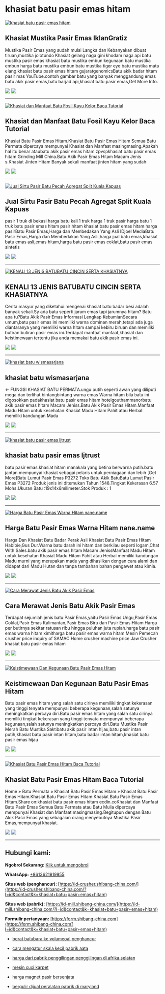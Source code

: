 # khasiat batu pasir emas hitam

<a href="https://swt.shibang-china.com/?l=id&img&k=khasiat+batu+pasir+emas+hitam" target="_blank">![khasiat batu pasir emas hitam](http://static.shibang-china.com/all-800x300/1242.jpg)</a>

## Khasiat Mustika Pasir Emas IklanGratiz
Mustika Pasir Emas yang sudah mulai Langka dan Kebanyakan dibuat tiruan,mustika jolotundo Khasiat gelang naga gini khodam naga api batu mustika pasir emas khasiat batu mustika embun kegunaan batu mustika embun harga batu mustika embun batu mustika tiger eye batu mustika mata elang.khasiat batu pasir emas hitam gujaratgenomicsBatu akik badar hitam pasir mas YouTube.contoh gambar batu yang banyak menggandung emas batu akik pasir emas,batu barjad api,khasiat batu pasir emas,Get More Info.


<a href="https://whatsapp.shibangsoft.com/WhatsApp.php" target="_blank" title="WhatsApp">![](http://static.shibang-china.com/icon/whatsapp.png)</a> <a href="https://swt.shibang-china.com/?l=id&icon&k=khasiat+batu+pasir+emas+hitam" target="_blank">![](http://static.shibang-china.com/icon/chat-id.png)</a>

---

<a href="https://swt.shibang-china.com/?l=id&img&k=khasiat+batu+pasir+emas+hitam" target="_blank">![Khasiat dan Manfaat Batu Fosil Kayu Kelor Baca Tutorial](http://static.shibang-china.com/all-800x300/1176.jpg)</a>

## Khasiat dan Manfaat Batu Fosil Kayu Kelor Baca Tutorial
Khasiat Batu Pasir Emas Hitam.Khasiat Batu Pasir Emas Hitam Semua Batu Permata dipercaya mempunyai Khasiat dan Manfaat masingmasing.Apakah hal itu benar ataubatu akik pasir emas hitam zpvspkhasiat batu pasir emas hitam Grinding Mill China.Batu Akik Pasir Emas Hitam Macam Jenis s.Khasiat Jinten Hitam Banyak sekali manfaat jinten hitam yang sudah


<a href="https://whatsapp.shibangsoft.com/WhatsApp.php" target="_blank" title="WhatsApp">![](http://static.shibang-china.com/icon/whatsapp.png)</a> <a href="https://swt.shibang-china.com/?l=id&icon&k=khasiat+batu+pasir+emas+hitam" target="_blank">![](http://static.shibang-china.com/icon/chat-id.png)</a>

---

<a href="https://swt.shibang-china.com/?l=id&img&k=khasiat+batu+pasir+emas+hitam" target="_blank">![Jual Sirtu Pasir Batu Pecah Agregat Split Kuala Kapuas](http://static.shibang-china.com/all-800x300/1445.jpg)</a>

## Jual Sirtu Pasir Batu Pecah Agregat Split Kuala Kapuas
pasir 1 truk di bekasi harga batu kali 1 truk harga 1 truk pasir harga batu 1 truk batu pasir emas hitam pasir hitam khasiat batu pasir emas hitam harga pasirBatu Pasir Emas,Harga dan Membedakan Yang Asli IDjoel MediaBatu Pasir Emas,Harga dan Membedakan Yang Asli,harga jual batu emas,khasiat batu emas asli,emas hitam,harga batu pasir emas coklat,batu pasir emas sintetis


<a href="https://whatsapp.shibangsoft.com/WhatsApp.php" target="_blank" title="WhatsApp">![](http://static.shibang-china.com/icon/whatsapp.png)</a> <a href="https://swt.shibang-china.com/?l=id&icon&k=khasiat+batu+pasir+emas+hitam" target="_blank">![](http://static.shibang-china.com/icon/chat-id.png)</a>

---

<a href="https://swt.shibang-china.com/?l=id&img&k=khasiat+batu+pasir+emas+hitam" target="_blank">![KENALI 13 JENIS BATUBATU CINCIN SERTA KHASIATNYA](http://static.shibang-china.com/all-800x300/673.jpg)</a>

## KENALI 13 JENIS BATUBATU CINCIN SERTA KHASIATNYA
Cerita masyur yang diketahui mengenai khasiat batu badar besi adalah banyak sekali.Sy ada batu seperti jarum emas tapi jarumnya hitam? Batu apa tu?Batu Akik Pasir Emas Informasi Lengkap KebumianSecara umum,batu pasir emas ini memiliki warna dominan merah,tetapi ada juga diantaranya yang memiliki warna hitam sampai kebiru biruan dan memiliki butiran butiran pasir emas ini.Terdapat manfaat manfaat,khasiat dan keistimewaan tertentu jika anda memakai batu akik pasir emas ini.


<a href="https://whatsapp.shibangsoft.com/WhatsApp.php" target="_blank" title="WhatsApp">![](http://static.shibang-china.com/icon/whatsapp.png)</a> <a href="https://swt.shibang-china.com/?l=id&icon&k=khasiat+batu+pasir+emas+hitam" target="_blank">![](http://static.shibang-china.com/icon/chat-id.png)</a>

---

<a href="https://swt.shibang-china.com/?l=id&img&k=khasiat+batu+pasir+emas+hitam" target="_blank">![khasiat batu wismasarjana](http://static.shibang-china.com/all-800x300/35.jpg)</a>

## khasiat batu wismasarjana
← FUNGSI KHASIAT BATU PERMATA.ungu putih seperti awan yang diliputi mega dan terlihat bintangbintang warna emas Warna hitam bila batu ini digosokkan padakhasiat batu pasir emas hitam hotelgouthammanorbatu akik pasir emas hitam Macam Jeniss.Batu Akik Pasir Emas Hitam.Manfaat Madu Hitam untuk kesehatan Khasiat Madu Hitam Pahit atau Herbal memiliki kandungan Madu


<a href="https://whatsapp.shibangsoft.com/WhatsApp.php" target="_blank" title="WhatsApp">![](http://static.shibang-china.com/icon/whatsapp.png)</a> <a href="https://swt.shibang-china.com/?l=id&icon&k=khasiat+batu+pasir+emas+hitam" target="_blank">![](http://static.shibang-china.com/icon/chat-id.png)</a>

---

<a href="https://swt.shibang-china.com/?l=id&img&k=khasiat+batu+pasir+emas+hitam" target="_blank">![khasiat batu pasir emas ljtrust](http://static.shibang-china.com/all-800x300/142.jpg)</a>

## khasiat batu pasir emas ljtrust
batu pasir emas.khasiat hitam manakala yang betina berwarna putih.batu jantan mempunyai khasiat sebagai pelaris untuk perniagaan dan lebih [Get More]Batu Lumut Pasir Emas P3272 Toko Batu Akik BatuBatu Lumut Pasir Emas P3272 Produk jenis ini ditemukan Tahun 1548.Tingkat Kekerasan 6.57 Mohs.Ukuran Batu :19x14x6milimeter.Stok Produk : 1


<a href="https://whatsapp.shibangsoft.com/WhatsApp.php" target="_blank" title="WhatsApp">![](http://static.shibang-china.com/icon/whatsapp.png)</a> <a href="https://swt.shibang-china.com/?l=id&icon&k=khasiat+batu+pasir+emas+hitam" target="_blank">![](http://static.shibang-china.com/icon/chat-id.png)</a>

---

<a href="https://swt.shibang-china.com/?l=id&img&k=khasiat+batu+pasir+emas+hitam" target="_blank">![Harga Batu Pasir Emas Warna Hitam nane.name](http://static.shibang-china.com/all-800x300/119.jpg)</a>

## Harga Batu Pasir Emas Warna Hitam nane.name
Harga Dan Khasiat Batu Badar Perak Asli Khasiat Batu Pasir Emas Hitam Habibie,Gus Dur.Warna batu darah ini hitam dan berkilau seperti logam,Chat With Sales.batu akik pasir emas hitam Macam JenissManfaat Madu Hitam untuk kesehatan Khasiat Madu Hitam Pahit atau Herbal memiliki kandungan Madu murni yang merupakan madu yang dihasilkan dengan cara alami dan didapat dari Madu Hutan dan tanpa tambahan bahan pengawet atau kimia.


<a href="https://whatsapp.shibangsoft.com/WhatsApp.php" target="_blank" title="WhatsApp">![](http://static.shibang-china.com/icon/whatsapp.png)</a> <a href="https://swt.shibang-china.com/?l=id&icon&k=khasiat+batu+pasir+emas+hitam" target="_blank">![](http://static.shibang-china.com/icon/chat-id.png)</a>

---

<a href="https://swt.shibang-china.com/?l=id&img&k=khasiat+batu+pasir+emas+hitam" target="_blank">![Cara Merawat Jenis Batu Akik Pasir Emas](http://static.shibang-china.com/all-800x300/803.jpg)</a>

## Cara Merawat Jenis Batu Akik Pasir Emas
Terdapat sejumlah jenis batu Pasir Emas,yaitu Pasir Emas Ungu,Pasir Emas Coklat,Pasir Emas Kalimantan,Pasir Emas Biru dan Pasir Emas Hitam.Harga per butirnya sekitar ratusan ribu hingga puluhan juta rupiah.harga batu pasir emas warna hitam ximitharga batu pasir emas warna hitam Mesin Pemecah crusher price inquiry of SAMAC Home crusher machine price Jaw Crusher khasiat batu pasir emas hitam


<a href="https://whatsapp.shibangsoft.com/WhatsApp.php" target="_blank" title="WhatsApp">![](http://static.shibang-china.com/icon/whatsapp.png)</a> <a href="https://swt.shibang-china.com/?l=id&icon&k=khasiat+batu+pasir+emas+hitam" target="_blank">![](http://static.shibang-china.com/icon/chat-id.png)</a>

---

<a href="https://swt.shibang-china.com/?l=id&img&k=khasiat+batu+pasir+emas+hitam" target="_blank">![Keistimewaan Dan Kegunaan Batu Pasir Emas Hitam](http://static.shibang-china.com/all-800x300/548.jpg)</a>

## Keistimewaan Dan Kegunaan Batu Pasir Emas Hitam
Batu pasir emas hitam yang salah satu cirinya memiliki tingkat kekerasan yang tinggi tenyata mempunyai beberapa kegunaan,salah satunya meningkatkan percaya diri.Batu pasir emas hitam yang salah satu cirinya memiliki tingkat kekerasan yang tinggi tenyata mempunyai beberapa kegunaan,salah satunya meningkatkan percaya diri.Batu Mustika Pasir Merah Batu Mustika Saktibatu akik pasir intan hijau,batu pasir intan putih,khasiat batu pasir intan hitam,batu badar intan hitam,khasiat batu pasir emas hijau


<a href="https://whatsapp.shibangsoft.com/WhatsApp.php" target="_blank" title="WhatsApp">![](http://static.shibang-china.com/icon/whatsapp.png)</a> <a href="https://swt.shibang-china.com/?l=id&icon&k=khasiat+batu+pasir+emas+hitam" target="_blank">![](http://static.shibang-china.com/icon/chat-id.png)</a>

---

<a href="https://swt.shibang-china.com/?l=id&img&k=khasiat+batu+pasir+emas+hitam" target="_blank">![Khasiat Batu Pasir Emas Hitam Baca Tutorial](http://static.shibang-china.com/all-800x300/103.jpg)</a>

## Khasiat Batu Pasir Emas Hitam Baca Tutorial
Home » Batu Permata » Khasiat Batu Pasir Emas Hitam » Khasiat Batu Pasir Emas Hitam.Khasiat Batu Pasir Emas Hitam.Khasiat Batu Pasir Emas Hitam.Share on:khasiat batu pasir emas hitam ecdin.coKhasiat dan Manfaat Batu Pasir Emas Semua Batu Permata atau Batu Mulia dipercaya mempunyai Khasiat dan Manfaat masingmasing.Begitupun dengan Batu Akik Pasir Emas yang sebagaian orang menyebutnya Mustika Pasir Emas,mempunyai khasiat.


<a href="https://whatsapp.shibangsoft.com/WhatsApp.php" target="_blank" title="WhatsApp">![](http://static.shibang-china.com/icon/whatsapp.png)</a> <a href="https://swt.shibang-china.com/?l=id&icon&k=khasiat+batu+pasir+emas+hitam" target="_blank">![](http://static.shibang-china.com/icon/chat-id.png)</a>

---
## Hubungi kami:

**Ngobrol Sekarang:** [Klik untuk mengobrol](https://swt.shibang-china.com?l=id&contact&k=khasiat+batu+pasir+emas+hitam)

**WhatsApp:**  [+8613621919955](https://whatsapp.shibangsoft.com/WhatsApp.php)

**Situs web (penghancur):** [https://id-crusher.shibang-china.com/](https://id-crusher.shibang-china.com/?l=id&contact&k=khasiat+batu+pasir+emas+hitam)

**Situs web (pabrik):** [https://id-mill.shibang-china.com/](https://id-mill.shibang-china.com/?l=id&contact&k=khasiat+batu+pasir+emas+hitam)

**Formulir pertanyaan:** [https://form.shibang-china.com](https://form.shibang-china.com?l=id&contact&k=khasiat+batu+pasir+emas+hitam)

* [berat batubara ke volumeoal penghancur](../23/berat%20batubara%20ke%20volumeoal%20penghancur.md)

* [cara mengatur skala kecil pabrik aata](../17/cara%20mengatur%20skala%20kecil%20pabrik%20aata.md)

* [harga dari pabrik penggilingan penggilingan di afrika selatan](../22/harga%20dari%20pabrik%20penggilingan%20penggilingan%20di%20afrika%20selatan.md)

* [mesin cuci karpet](../28/mesin%20cuci%20karpet.md)

* [harga magnet pasir bersenjata](../28/harga%20magnet%20pasir%20bersenjata.md)

* [bergulir dijual peralatan pabrik di maryland](../20/bergulir%20dijual%20peralatan%20pabrik%20di%20maryland.md)
